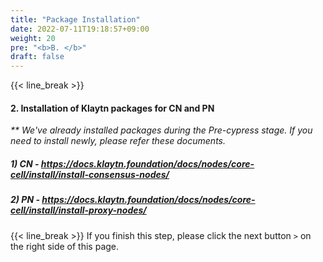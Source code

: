 ```yaml
---
title: "Package Installation"
date: 2022-07-11T19:18:57+09:00
weight: 20
pre: "<b>B. </b>"
draft: false
---
```


{{< line_break >}}

#### 2. Installation of Klaytn packages for CN and PN
_** We've already installed packages during the Pre-cypress stage. If you need to install newly, please refer these documents._
##### 1) CN - <https://docs.klaytn.foundation/docs/nodes/core-cell/install/install-consensus-nodes/>
##### 2) PN - <https://docs.klaytn.foundation/docs/nodes/core-cell/install/install-proxy-nodes/>

{{< line_break >}}
If you finish this step, please click the next button ```>``` on the right side of this page.